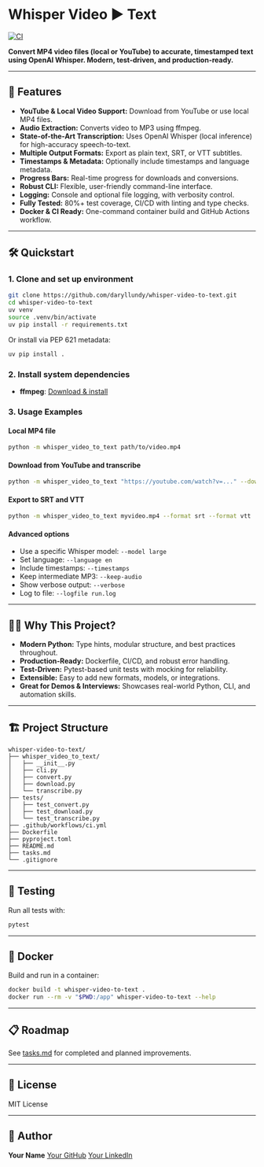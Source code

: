 # Whisper Video ► Text

[![CI](https://github.com/daryllundy/whisper-video-to-text/actions/workflows/ci.yml/badge.svg)](https://github.com/daryllundy/whisper-video-to-text/actions)

**Convert MP4 video files (local or YouTube) to accurate, timestamped text using OpenAI Whisper. Modern, test-driven, and production-ready.**

---

## 🚀 Features

- **YouTube & Local Video Support:** Download from YouTube or use local MP4 files.
- **Audio Extraction:** Converts video to MP3 using ffmpeg.
- **State-of-the-Art Transcription:** Uses OpenAI Whisper (local inference) for high-accuracy speech-to-text.
- **Multiple Output Formats:** Export as plain text, SRT, or VTT subtitles.
- **Timestamps & Metadata:** Optionally include timestamps and language metadata.
- **Progress Bars:** Real-time progress for downloads and conversions.
- **Robust CLI:** Flexible, user-friendly command-line interface.
- **Logging:** Console and optional file logging, with verbosity control.
- **Fully Tested:** 80%+ test coverage, CI/CD with linting and type checks.
- **Docker & CI Ready:** One-command container build and GitHub Actions workflow.

---

## 🛠️ Quickstart

### 1. Clone and set up environment

```bash
git clone https://github.com/daryllundy/whisper-video-to-text.git
cd whisper-video-to-text
uv venv
source .venv/bin/activate
uv pip install -r requirements.txt
```

Or install via PEP 621 metadata:

```bash
uv pip install .
```

### 2. Install system dependencies

- **ffmpeg**: [Download & install](https://ffmpeg.org/download.html)

### 3. Usage Examples

#### Local MP4 file

```bash
python -m whisper_video_to_text path/to/video.mp4
```

#### Download from YouTube and transcribe

```bash
python -m whisper_video_to_text "https://youtube.com/watch?v=..." --download
```

#### Export to SRT and VTT

```bash
python -m whisper_video_to_text myvideo.mp4 --format srt --format vtt
```

#### Advanced options

- Use a specific Whisper model: `--model large`
- Set language: `--language en`
- Include timestamps: `--timestamps`
- Keep intermediate MP3: `--keep-audio`
- Show verbose output: `--verbose`
- Log to file: `--logfile run.log`

---

## 🧑‍💻 Why This Project?

- **Modern Python:** Type hints, modular structure, and best practices throughout.
- **Production-Ready:** Dockerfile, CI/CD, and robust error handling.
- **Test-Driven:** Pytest-based unit tests with mocking for reliability.
- **Extensible:** Easy to add new formats, models, or integrations.
- **Great for Demos & Interviews:** Showcases real-world Python, CLI, and automation skills.

---

## 🏗️ Project Structure

```
whisper-video-to-text/
├── whisper_video_to_text/
│   ├── __init__.py
│   ├── cli.py
│   ├── convert.py
│   ├── download.py
│   └── transcribe.py
├── tests/
│   ├── test_convert.py
│   ├── test_download.py
│   └── test_transcribe.py
├── .github/workflows/ci.yml
├── Dockerfile
├── pyproject.toml
├── README.md
├── tasks.md
└── .gitignore
```

---

## 🧪 Testing

Run all tests with:

```bash
pytest
```

---

## 🐳 Docker

Build and run in a container:

```bash
docker build -t whisper-video-to-text .
docker run --rm -v "$PWD:/app" whisper-video-to-text --help
```

---

## 📋 Roadmap

See [tasks.md](./tasks.md) for completed and planned improvements.

---

## 📄 License

MIT License

---

## 👤 Author

**Your Name**
[Your GitHub](https://github.com/yourusername)
[Your LinkedIn](https://linkedin.com/in/yourprofile)
